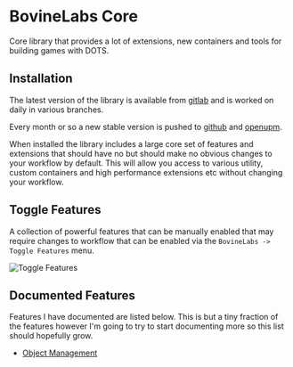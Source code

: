 # BovineLabs Core
Core library that provides a lot of extensions, new containers and tools for building games with DOTS.

## Installation

The latest version of the library is available from [gitlab](https://gitlab.com/tertle/com.bovinelabs.core) and is worked on daily in various branches.

Every month or so a new stable version is pushed to [github](https://github.com/tertle/com.bovinelabs.core) and [openupm](https://openupm.com/packages/com.bovinelabs.core/).

When installed the library includes a large core set of features and extensions that should have no but should make no obvious changes to your workflow by default. This will allow you access to various utility, custom containers and high performance extensions etc without changing your workflow.

## Toggle Features

A collection of powerful features that can be manually enabled that may require changes to workflow that can be enabled via the `BovineLabs -> Toggle Features` menu.

![Toggle Features](Images~/ToggleFeatures.png)

## Documented Features
Features I have documented are listed below. This is but a tiny fraction of the features however I'm going to try to start documenting more so this list should hopefully grow.

* [Object Management](BovineLabs.Core.Extensions/ObjectManagement/README.md)